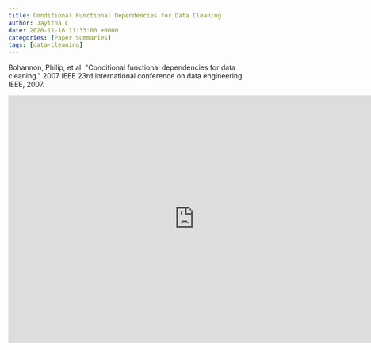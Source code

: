 ```yaml
---
title: Conditional Functional Dependencies for Data Cleaning
author: Jayitha C
date: 2020-11-16 11:33:00 +0000
categories: [Paper Summaries]
tags: [data-cleaning]
---
```


Bohannon, Philip, et al. "Conditional functional dependencies for data cleaning." 2007 IEEE 23rd international conference on data engineering. IEEE, 2007.
 
 <iframe src="https://docs.google.com/presentation/d/e/2PACX-1vRQ0S6U1H7ooc64wEZa6dR0vbbsnAutA6n0oqhgrdMbLxRInDSOvGsO7DqYw-byb72zf0y-erNmDDlt/embed?start=false&loop=false&delayms=3000" frameborder="0" width="750" height="500" allowfullscreen="true" mozallowfullscreen="true" webkitallowfullscreen="true"></iframe>
